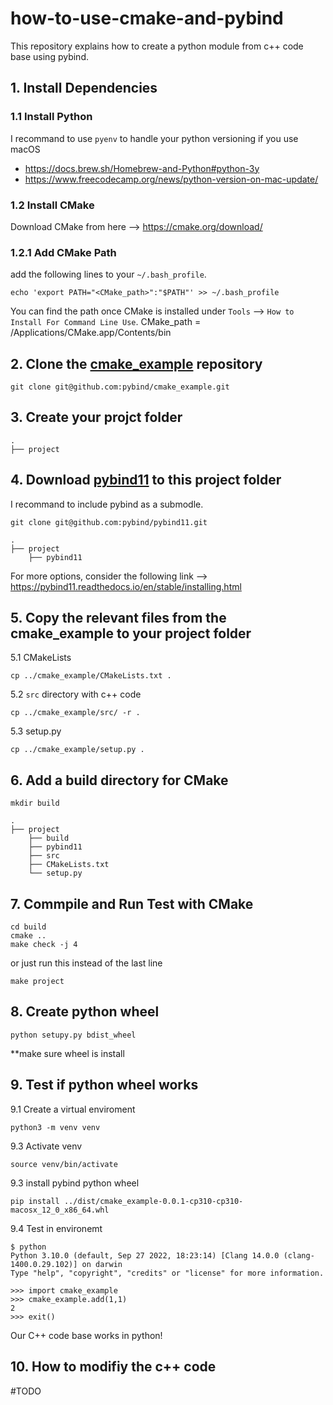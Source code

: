 # how-to-use-cmake-and-pybind
This repository explains how to create a python module from c++ code base using pybind.

## 1. Install Dependencies 

### 1.1 Install Python 
I recommand to use `pyenv` to handle your python versioning if you use macOS
- https://docs.brew.sh/Homebrew-and-Python#python-3y
- https://www.freecodecamp.org/news/python-version-on-mac-update/

### 1.2 Install CMake
Download CMake from here --> https://cmake.org/download/

### 1.2.1 Add CMake Path 

add the following lines to your `~/.bash_profile`.

```
echo 'export PATH="<CMake_path>":"$PATH"' >> ~/.bash_profile
```
You can find the path once CMake is installed under `Tools` --> `How to Install For Command Line Use`.
CMake_path = /Applications/CMake.app/Contents/bin

## 2. Clone the [cmake_example](https://github.com/pybind/cmake_example) repository
```
git clone git@github.com:pybind/cmake_example.git
```
## 3. Create your projct folder 
```
.
├── project                   
```
## 4. Download [pybind11](https://github.com/pybind/pybind11) to this project folder

I recommand to include pybind as a submodle.

```
git clone git@github.com:pybind/pybind11.git
```
```
.
├── project                   
    ├── pybind11                    
```

For more options, consider the following link --> https://pybind11.readthedocs.io/en/stable/installing.html
## 5. Copy the relevant files from the cmake_example to your project folder

5.1 CMakeLists

```
cp ../cmake_example/CMakeLists.txt .
```
5.2 `src` directory with c++ code
```
cp ../cmake_example/src/ -r .

```
5.3 setup.py
```
cp ../cmake_example/setup.py .
```

## 6. Add a build directory for CMake

``` 
mkdir build
```
```
.
├── project                   
    ├── build
    ├── pybind11
    ├── src
    ├── CMakeLists.txt
    └── setup.py
```

## 7. Commpile and Run Test with CMake
```
cd build 
cmake .. 
make check -j 4
```
or just run this instead of the last line
```
make project
```

## 8. Create python wheel

```
python setupy.py bdist_wheel
```
**make sure wheel is install 

## 9. Test if python wheel works

9.1 Create a virtual enviroment
```
python3 -m venv venv
```
9.3 Activate venv 
```
source venv/bin/activate
```
9.3 install pybind python wheel
```
pip install ../dist/cmake_example-0.0.1-cp310-cp310-macosx_12_0_x86_64.whl
``` 

9.4 Test in environemt
```
$ python
Python 3.10.0 (default, Sep 27 2022, 18:23:14) [Clang 14.0.0 (clang-1400.0.29.102)] on darwin
Type "help", "copyright", "credits" or "license" for more information.

>>> import cmake_example
>>> cmake_example.add(1,1)
2
>>> exit()
```

Our C++ code base works in python!


## 10. How to modifiy the c++ code
#TODO
